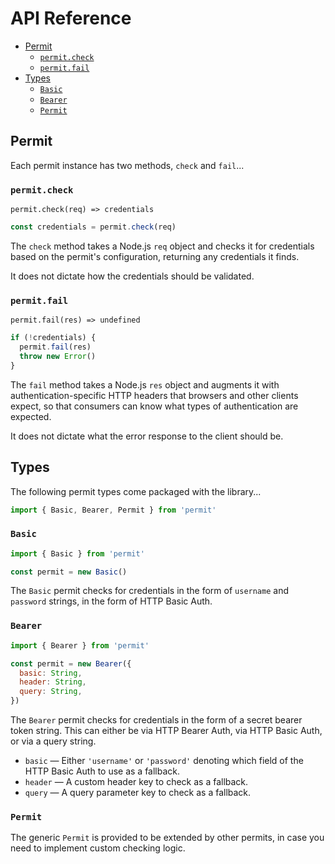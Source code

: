 # API Reference

* [Permit](#permit)
  * [`permit.check`](#permit-check)
  * [`permit.fail`](#permit-fail)
* [Types](#types)
  * [`Basic`](#basic)
  * [`Bearer`](#bearer)
  * [`Permit`](#permit2)

## Permit

Each permit instance has two methods, `check` and `fail`...

### `permit.check`

`permit.check(req) => credentials`

```js
const credentials = permit.check(req)
```

The `check` method takes a Node.js `req` object and checks it for credentials based on the permit's configuration, returning any credentials it finds.

It does not dictate how the credentials should be validated.

### `permit.fail`

`permit.fail(res) => undefined`

```js
if (!credentials) {
  permit.fail(res)
  throw new Error()
}
```

The `fail` method takes a Node.js `res` object and augments it with authentication-specific HTTP headers that browsers and other clients expect, so that consumers can know what types of authentication are expected.

It does not dictate what the error response to the client should be.

## Types

The following permit types come packaged with the library...

```js
import { Basic, Bearer, Permit } from 'permit'
```

### `Basic`

```js
import { Basic } from 'permit'

const permit = new Basic()
```

The `Basic` permit checks for credentials in the form of `username` and `password` strings, in the form of HTTP Basic Auth.

### `Bearer`

```js
import { Bearer } from 'permit'

const permit = new Bearer({
  basic: String,
  header: String,
  query: String,
})
```

The `Bearer` permit checks for credentials in the form of a secret bearer token string. This can either be via HTTP Bearer Auth, via HTTP Basic Auth, or via a query string.

* `basic` — Either `'username'` or `'password'` denoting which field of the HTTP Basic Auth to use as a fallback.
* `header` — A custom header key to check as a fallback.
* `query` — A query parameter key to check as a fallback.

### `Permit`

The generic `Permit` is provided to be extended by other permits, in case you need to implement custom checking logic.

